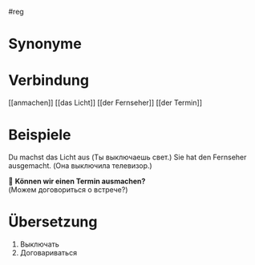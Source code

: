 #reg 
# Synonyme

# Verbindung 
[[anmachen]]
[[das Licht]]
[[der Fernseher]]
[[der Termin]]
# Beispiele
Du machst das Licht aus (Ты выключаешь свет.)
Sie hat den Fernseher ausgemacht. (Она выключила телевизор.)

🔹 **Können wir einen Termin ausmachen?**  
(Можем договориться о встрече?)
# Übersetzung
1. Bыключать
2. Договариваться
